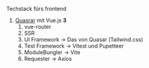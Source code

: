 Techstack fürs frontend
1. [Quasrar](https://quasar.dev/) mit Vue.js **3**
    1. vue-router
    2. SSR
    3. UI Framework -> Das von Quasar (Tailwind.css)
    4. Test Framework -> Vitest und Pupetteer
    5. ModuleBungler -> Vite
    6. Requester -> Axios
